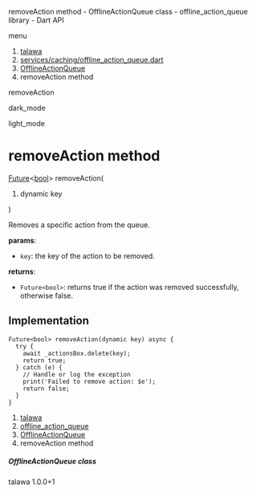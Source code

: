 




removeAction method - OfflineActionQueue class - offline\_action\_queue library - Dart API







menu

1. [talawa](../../index.html)
2. [services/caching/offline\_action\_queue.dart](../../file-___home_harshil_Desktop_open-source_palisadoes_talawa_lib_services_caching_offline_action_queue/)
3. [OfflineActionQueue](../../file-___home_harshil_Desktop_open-source_palisadoes_talawa_lib_services_caching_offline_action_queue/OfflineActionQueue-class.html)
4. removeAction method

removeAction


dark\_mode

light\_mode




# removeAction method


[Future](https://api.flutter.dev/flutter/dart-core/Future-class.html)<[bool](https://api.flutter.dev/flutter/dart-core/bool-class.html)>
removeAction(

1. dynamic key

)

Removes a specific action from the queue.

**params**:

* `key`: the key of the action to be removed.

**returns**:

* `Future<bool>`: returns true if the action was removed successfully, otherwise false.

## Implementation

```
Future<bool> removeAction(dynamic key) async {
  try {
    await _actionsBox.delete(key);
    return true;
  } catch (e) {
    // Handle or log the exception
    print('Failed to remove action: $e');
    return false;
  }
}
```

 


1. [talawa](../../index.html)
2. [offline\_action\_queue](../../file-___home_harshil_Desktop_open-source_palisadoes_talawa_lib_services_caching_offline_action_queue/)
3. [OfflineActionQueue](../../file-___home_harshil_Desktop_open-source_palisadoes_talawa_lib_services_caching_offline_action_queue/OfflineActionQueue-class.html)
4. removeAction method

##### OfflineActionQueue class





talawa
1.0.0+1






